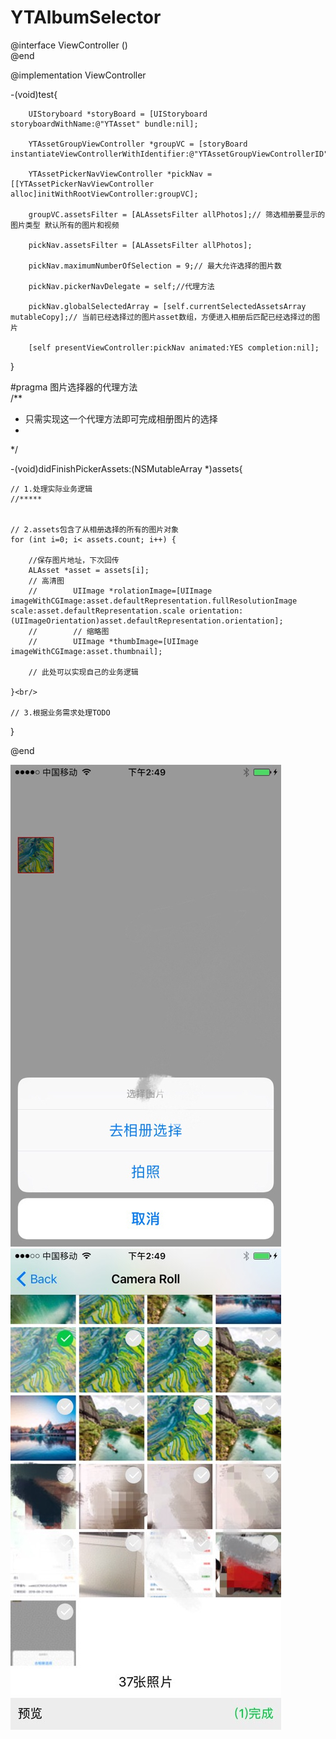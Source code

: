 # YTAlbumSelector
@interface ViewController ()<YTAssetPickerNavViewControllerDelegate><br/>
@end

@implementation ViewController<br/>

-(void)test{<br/>

    	UIStoryboard *storyBoard = [UIStoryboard storyboardWithName:@"YTAsset" bundle:nil];

        YTAssetGroupViewController *groupVC = [storyBoard instantiateViewControllerWithIdentifier:@"YTAssetGroupViewControllerID"];

        YTAssetPickerNavViewController *pickNav = [[YTAssetPickerNavViewController alloc]initWithRootViewController:groupVC];

        groupVC.assetsFilter = [ALAssetsFilter allPhotos];// 筛选相册要显示的图片类型 默认所有的图片和视频

        pickNav.assetsFilter = [ALAssetsFilter allPhotos];

        pickNav.maximumNumberOfSelection = 9;// 最大允许选择的图片数

        pickNav.pickerNavDelegate = self;//代理方法

        pickNav.globalSelectedArray = [self.currentSelectedAssetsArray mutableCopy];// 当前已经选择过的图片asset数组，方便进入相册后匹配已经选择过的图片

        [self presentViewController:pickNav animated:YES completion:nil];
}<br/>

#pragma 图片选择器的代理方法<br/>
/**
 * 只需实现这一个代理方法即可完成相册图片的选择
 *
*/

-(void)didFinishPickerAssets:(NSMutableArray *)assets{<br/>
    
    // 1.处理实际业务逻辑
    //*****


    // 2.assets包含了从相册选择的所有的图片对象
    for (int i=0; i< assets.count; i++) {
        
        //保存图片地址，下次回传
        ALAsset *asset = assets[i];
        // 高清图
        //        UIImage *rolationImage=[UIImage imageWithCGImage:asset.defaultRepresentation.fullResolutionImage scale:asset.defaultRepresentation.scale orientation:(UIImageOrientation)asset.defaultRepresentation.orientation];
        //        // 缩略图
        //        UIImage *thumbImage=[UIImage imageWithCGImage:asset.thumbnail];
        
        // 此处可以实现自己的业务逻辑
        
    }<br/>
    
    // 3.根据业务需求处理TODO
    
    
}<br/>

@end


![image](demo1.jpg) ![image](demo2.jpg)